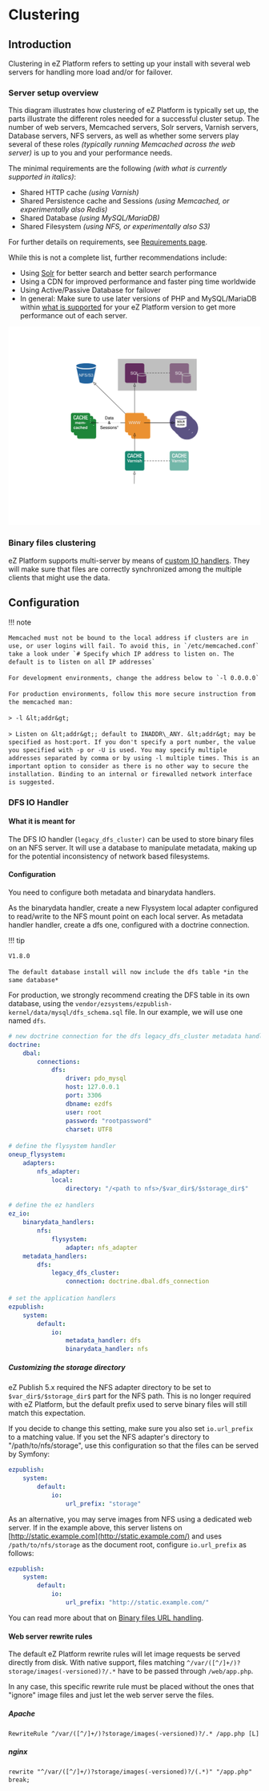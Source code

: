 # Clustering

## Introduction

Clustering in eZ Platform refers to setting up your install with several web servers for handling more load and/or for failover.

### Server setup overview

This diagram illustrates how clustering of eZ Platform is typically set up, the parts illustrate the different roles needed for a successful cluster setup. The number of web servers, Memcached servers, Solr servers, Varnish servers, Database servers, NFS servers, as well as whether some servers play several of these roles *(typically running Memcached across the web server)* is up to you and your performance needs.

The minimal requirements are the following *(with what is currently supported in italics)*:

- Shared HTTP cache *(using Varnish)*
- Shared Persistence cache and Sessions *(using Memcached, or experimentally also Redis)*
- Shared Database *(using MySQL/MariaDB)*
- Shared Filesystem *(using NFS, or experimentally also S3)*

For further details on requirements, see [Requirements page](../getting_started/requirements_and_system_configuration.md).

While this is not a complete list, further recommendations include:

- Using [Solr](search.md#solr-bundle) for better search and better search performance
- Using a CDN for improved performance and faster ping time worldwide
- Using Active/Passive Database for failover
- In general: Make sure to use later versions of PHP and MySQL/MariaDB within [what is supported](../getting_started/requirements_and_system_configuration.md) for your eZ Platform version to get more performance out of each server.

![](img/server_setup.png)

### Binary files clustering

eZ Platform supports multi-server by means of [custom IO handlers](file_management#the-dfs-cluster-handler). They will make sure that files are correctly synchronized among the multiple clients that might use the data.

## Configuration

!!! note

    Memcached must not be bound to the local address if clusters are in use, or user logins will fail. To avoid this, in `/etc/memcached.conf` take a look under `# Specify which IP address to listen on. The default is to listen on all IP addresses`

    For development environments, change the address below to `-l 0.0.0.0`

    For production environments, follow this more secure instruction from the memcached man:

    > -l &lt;addr&gt;

    > Listen on &lt;addr&gt;; default to INADDR\_ANY. &lt;addr&gt; may be specified as host:port. If you don't specify a port number, the value you specified with -p or -U is used. You may specify multiple addresses separated by comma or by using -l multiple times. This is an important option to consider as there is no other way to secure the installation. Binding to an internal or firewalled network interface is suggested.

### DFS IO Handler

#### What it is meant for

The DFS IO handler (`legacy_dfs_cluster)` can be used to store binary files on an NFS server. It will use a database to manipulate metadata, making up for the potential inconsistency of network based filesystems.

#### Configuration

You need to configure both metadata and binarydata handlers.

As the binarydata handler, create a new Flysystem local adapter configured to read/write to the NFS mount point on each local server. As metadata handler handler, create a dfs one, configured with a doctrine connection. 

!!! tip

    V1.8.0

    The default database install will now include the dfs table *in the same database*

For production, we strongly recommend creating the DFS table in its own database, using the `vendor/ezsystems/ezpublish-kernel/data/mysql/dfs_schema.sql` file.
In our example, we will use one named `dfs`. 

``` yaml
# new doctrine connection for the dfs legacy_dfs_cluster metadata handler.
doctrine:
    dbal:
        connections:
            dfs:
                driver: pdo_mysql
                host: 127.0.0.1
                port: 3306
                dbname: ezdfs
                user: root
                password: "rootpassword"
                charset: UTF8

# define the flysystem handler
oneup_flysystem:
    adapters:
        nfs_adapter:
            local:
                directory: "/<path to nfs>/$var_dir$/$storage_dir$"

# define the ez handlers
ez_io:
    binarydata_handlers:
        nfs:
            flysystem:
                adapter: nfs_adapter
    metadata_handlers:
        dfs:
            legacy_dfs_cluster:
                connection: doctrine.dbal.dfs_connection

# set the application handlers
ezpublish:
    system:
        default:
            io:
                metadata_handler: dfs
                binarydata_handler: nfs
```

##### Customizing the storage directory

eZ Publish 5.x required the NFS adapter directory to be set to `$var_dir$/$storage_dir$` part for the NFS path. This is no longer required with eZ Platform, but the default prefix used to serve binary files will still match this expectation.

If you decide to change this setting, make sure you also set `io.url_prefix` to a matching value. If you set the NFS adapter's directory to "/path/to/nfs/storage", use this configuration so that the files can be served by Symfony:

``` yaml
ezpublish:
    system:
        default:
            io:
                url_prefix: "storage"
```

As an alternative, you may serve images from NFS using a dedicated web server. If in the example above, this server listens on [http://static.example.com](http://static.example.com/) and uses `/path/to/nfs/storage` as the document root, configure `io.url_prefix` as follows:

``` yaml
ezpublish:
    system:
        default:
            io:
                url_prefix: "http://static.example.com/"
```

You can read more about that on [Binary files URL handling](file_management.md#url-handling).

#### Web server rewrite rules

The default eZ Platform rewrite rules will let image requests be served directly from disk. With native support, files matching `^/var/([^/]+/)?storage/images(-versioned)?/.*` have to be passed through `/web/app.php`.

In any case, this specific rewrite rule must be placed without the ones that "ignore" image files and just let the web server serve the files.

##### Apache

```
RewriteRule ^/var/([^/]+/)?storage/images(-versioned)?/.* /app.php [L]
```

##### nginx

```
rewrite "^/var/([^/]+/)?storage/images(-versioned)?/(.*)" "/app.php" break;
```
